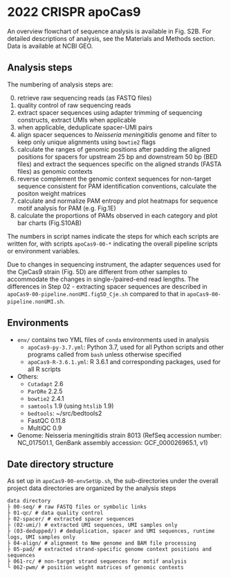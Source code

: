 # 2022 CRISPR apoCas9

An overview flowchart of sequence analysis is available in Fig. S2B. For detailed descriptions of analysis, see the Materials and Methods section.
Data is available at NCBI GEO. 

## Analysis steps

The numbering of analysis steps are:

00. retrieve raw sequencing reads (as FASTQ files)
01. quality control of raw sequencing reads
02. extract spacer sequences using adapter trimming of sequencing constructs, extract UMIs when applicable
03. when applicable, deduplicate spacer-UMI pairs
04. align spacer sequences to *Neisseria meningitidis* genome and filter to keep only unique alignments using `bowtie2` flags
05. calculate the ranges of genomic positions after padding the aligned positions for spacers for upstream 25 bp and downstream 50 bp (BED files) and extract the sequences specific on the aligned strands (FASTA files) as genomic contexts
06. reverse complement the genomic context sequences for non-target sequence consistent for PAM identification conventions, calculate the positon weight matrices
07. calculate and normalize PAM entropy and plot heatmaps for sequence motif analysis for PAM (e.g. Fig.1E)
08. calculate the proportions of PAMs observed in each category and plot bar charts (Fig.S10AB)

The numbers in script names indicate the steps for which each scripts are written for, with scripts `apoCas9-00-*` indicating the overall pipeline scripts or environment variables.

Due to changes in sequencing instrument, the adapter sequences used for the CjeCas9 strain (Fig. 5D) are different from other samples to accommodate the changes in single-/paired-end read lengths. The differences in Step 02 - extracting spacer sequences are described in `apoCas9-00-pipeline.nonUMI.fig5D_Cje.sh` compared to that in `apoCas9-00-pipeline.nonUMI.sh`.

## Environments

+ `env/` contains two YML files of `conda` environments used in analysis
  + `apoCas9-py-3.7.yml`: Python 3.7, used for all Python scripts and other programs called from `bash` unless otherwise specified
  + `apoCas9-R-3.6.1.yml`: R 3.6.1 and corresponding packages, used for all R scripts
+ Others:
  + `Cutadapt` 2.6
  + `ParDRe` 2.2.5
  + `bowtie2` 2.4.1
  + `samtools` 1.9 (using `htslib` 1.9)
  + `bedtools`: ~/src/bedtools2
  + FastQC 0.11.8
  + MultiQC 0.9
+ Genome: Neisseria meningitidis strain 8013 (RefSeq accession number: NC_017501.1, GenBank assembly accession: GCF_000026965.1, v1)

## Date directory structure

As set up in `apoCas9-00-envSetUp.sh`, the sub-directories under the overall project data directories are organized by the analysis steps

```
data directory
├ 00-seq/ # raw FASTQ files or symbolic links 
├ 01-qc/ # data quality control
├ 02-spacer/ # extracted spacer sequences 
├ (02-umi/) # extracted UMI sequences, UMI samples only 
├ (03-dedupped/) # deduplication, spacer and UMI sequences, runtime logs, UMI samples only 
├ 04-align/ # alignment to Nme genome and BAM file processing
├ 05-pad/ # extracted strand-specific genome context positions and sequences
├ 061-rc/ # non-target strand sequences for motif analysis 
└ 062-pwm/ # position weight matrices of genomic contexts
```
